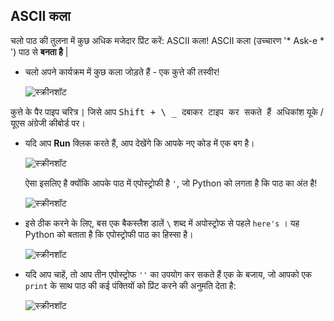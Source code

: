 ## ASCII कला

चलो पाठ की तुलना में कुछ अधिक मजेदार प्रिंट करें: ASCII कला! ASCII कला (उच्चारण '* Ask-e * ') पाठ से **बनता है** |

+ चलो अपने कार्यक्रम में कुछ कला जोड़ते हैं - एक कुत्ते की तस्वीर!
    
    ![स्क्रीनशॉट](images/me-dog.png)

कुत्ते के पैर पाइप चरित्र ` | ` जिसे आप <kbd> Shift + \ _ दबाकर टाइप कर सकते हैं </kbd> अधिकांश यूके / यूएस अंग्रेजी कीबोर्ड पर।

+ यदि आप **Run** क्लिक करते हैं, आप देखेंगे कि आपके नए कोड में एक बग है।
    
    ![स्क्रीनशॉट](images/me-dog-bug.png)
    
    ऐसा इसलिए है क्योंकि आपके पाठ में एपोस्ट्रोफी है `'`, जो Python को लगता है कि पाठ का अंत है!
    
    ![स्क्रीनशॉट](images/me-dog-quote.png)

+ इसे ठीक करने के लिए, बस एक बैकस्लैश डालें `\` शब्द में अपोस्ट्रोफ से पहले `here's` । यह Python को बताता है कि एपोस्ट्रोफी पाठ का हिस्सा है।
    
    ![स्क्रीनशॉट](images/me-dog-bug-fix.png)

+ यदि आप चाहें, तो आप तीन एपोस्ट्रोफ `''` का उपयोग कर सकते हैं एक के बजाय, जो आपको एक `print` के साथ पाठ की कई पंक्तियों को प्रिंट करने की अनुमति देता है:
    
    ![स्क्रीनशॉट](images/me-dog-triple-quote.png)